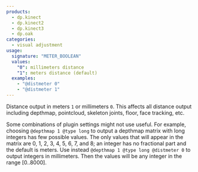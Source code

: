 ```yaml
---
products:
  - dp.kinect
  - dp.kinect2
  - dp.kinect3
  - dp.oak
categories:
  - visual adjustment
usage:
  signature: "METER_BOOLEAN"
  values:
    "0": millimeters distance
    "1": meters distance (default)
  examples:
    - "@distmeter 0"
    - "@distmeter 1"
---
```


Distance output in meters `1` or millimeters `0`. This affects all distance
output including depthmap, pointcloud, skeleton joints, floor, face tracking, etc.

Some combinations of plugin settings might not use useful. For example,
choosing `@depthmap 1 @type long` to output a depthmap matrix with long integers has
few possible values. The only values that will appear in the matrix are
0, 1, 2, 3, 4, 5, 6, 7, and 8; an integer has no fractional part and the default
is meters. Use instead `@depthmap 1 @type long @distmeter 0` to output integers
in millimeters. Then the values will be any integer in the range [0..8000].
